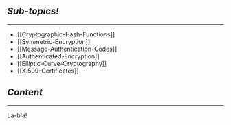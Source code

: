 ## *Sub-topics!*
---
* [[Cryptographic-Hash-Functions]]
* [[Symmetric-Encryption]]
* [[Message-Authentication-Codes]]
* [[Authenticated-Encryption]]
* [[Elliptic-Curve-Cryptography]]
* [[X.509-Certificates]]
## *Content*
---
La-bla!